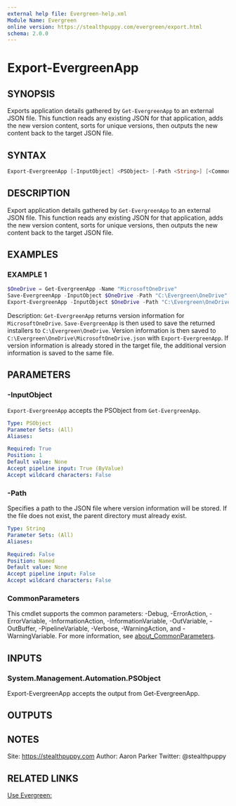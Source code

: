 ```yaml
---
external help file: Evergreen-help.xml
Module Name: Evergreen
online version: https://stealthpuppy.com/evergreen/export.html
schema: 2.0.0
---
```


# Export-EvergreenApp

## SYNOPSIS

Exports application details gathered by `Get-EvergreenApp` to an external JSON file. This function reads any existing JSON for that application, adds the new version content, sorts for unique versions, then outputs the new content back to the target JSON file.

## SYNTAX

```powershell
Export-EvergreenApp [-InputObject] <PSObject> [-Path <String>] [<CommonParameters>]
```

## DESCRIPTION

Export application details gathered by `Get-EvergreenApp` to an external JSON file. This function reads any existing JSON for that application, adds the new version content, sorts for unique versions, then outputs the new content back to the target JSON file.

## EXAMPLES

### EXAMPLE 1

```powershell
$OneDrive = Get-EvergreenApp -Name "MicrosoftOneDrive"
Save-EvergreenApp -InputObject $OneDrive -Path "C:\Evergreen\OneDrive"
Export-EvergreenApp -InputObject $OneDrive -Path "C:\Evergreen\OneDrive\MicrosoftOneDrive.json"
```

Description:
`Get-EvergreenApp` returns version information for `MicrosoftOneDrive`. `Save-EvergreenApp` is then used to save the returned installers to `C:\Evergreen\OneDrive`. Version information is then saved to `C:\Evergreen\OneDrive\MicrosoftOneDrive.json` with `Export-EvergreenApp`. If version information is already stored in the target file, the additional version information is saved to the same file.

## PARAMETERS

### -InputObject

`Export-EvergreenApp` accepts the PSObject from `Get-EvergreenApp`.

```yaml
Type: PSObject
Parameter Sets: (All)
Aliases:

Required: True
Position: 1
Default value: None
Accept pipeline input: True (ByValue)
Accept wildcard characters: False
```

### -Path

Specifies a path to the JSON file where version information will be stored. If the file does not exist, the parent directory must already exist.

```yaml
Type: String
Parameter Sets: (All)
Aliases:

Required: False
Position: Named
Default value: None
Accept pipeline input: False
Accept wildcard characters: False
```

### CommonParameters

This cmdlet supports the common parameters: -Debug, -ErrorAction, -ErrorVariable, -InformationAction, -InformationVariable, -OutVariable, -OutBuffer, -PipelineVariable, -Verbose, -WarningAction, and -WarningVariable. For more information, see [about_CommonParameters](https://go.microsoft.com/fwlink/?LinkID=113216).

## INPUTS

### System.Management.Automation.PSObject

Export-EvergreenApp accepts the output from Get-EvergreenApp.

## OUTPUTS

## NOTES

Site: https://stealthpuppy.com
Author: Aaron Parker
Twitter: @stealthpuppy

## RELATED LINKS

[Use Evergreen:](https://stealthpuppy.com/evergreen/use.html)

